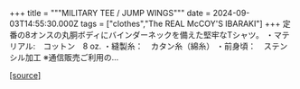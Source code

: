+++
title = """MILITARY TEE / JUMP WINGS"""
date = 2024-09-03T14:55:30.000Z
tags = ["clothes","The REAL McCOY'S IBARAKI"]
+++
定番の8オンスの丸胴ボディにバインダーネックを備えた堅牢なTシャツ。 ・マテリアル:　コットン　8 oz. ・縫製糸：　カタン糸（綿糸） ・前身頃：　ステンシル加工 ※通信販売ご利用の...

[[source]](https://the-realmccoys.ocnk.net/product/1356)
